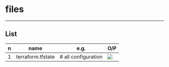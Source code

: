 # files

---

## List
|n|name|e.g.|O/P|
|-|----|----|---|
|1|terraform.tfstate|# all configuration <br/>|[<img src="https://i.imgur.com/JEWTrWJ.png">](https://i.imgur.com/JEWTrWJ.png)|
